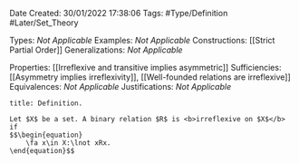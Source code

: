 <div class="topSpace"></div>

Date Created: 30/01/2022 17:38:06
Tags: #Type/Definition #Later/Set_Theory

Types: <i>Not Applicable</i>
Examples: <i>Not Applicable</i>
Constructions: [[Strict Partial Order]]
Generalizations: <i>Not Applicable</i>

Properties: [[Irreflexive and transitive implies asymmetric]]
Sufficiencies: [[Asymmetry implies irreflexivity]], [[Well-founded relations are irreflexive]]
Equivalences: <i>Not Applicable</i>
Justifications: <i>Not Applicable</i>

``` ad-Definition
title: Definition.

Let $X$ be a set. A binary relation $R$ is <b>irreflexive on $X$</b> if
$$\begin{equation}
    \fa x\in X:\lnot xRx.
\end{equation}$$

```
